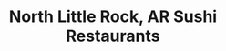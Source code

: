 ---
layout: city
title: North Little Rock, AR Sushi Restaurants
permalink: /arkansas/north-little-rock/
stateAbbr: AR
stateName: Arkansas
cityName: North Little Rock
---